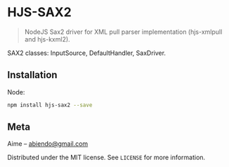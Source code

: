 # HJS-SAX2
> NodeJS Sax2 driver for XML pull parser implementation (hjs-xmlpull and hjs-kxml2).

SAX2 classes: InputSource, DefaultHandler, SaxDriver.

## Installation

Node:

```sh
npm install hjs-sax2 --save
```

## Meta

Aime – abiendo@gmail.com

Distributed under the MIT license. See ``LICENSE`` for more information.